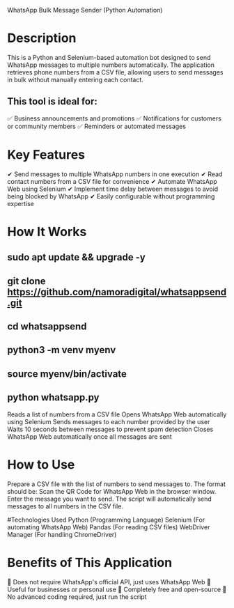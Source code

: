 WhatsApp Bulk Message Sender (Python Automation)

# Description
This is a Python and Selenium-based automation bot designed to send WhatsApp messages to multiple numbers automatically. The application retrieves phone numbers from a CSV file, allowing users to send messages in bulk without manually entering each contact.

## This tool is ideal for:
✅ Business announcements and promotions
✅ Notifications for customers or community members
✅ Reminders or automated messages

# Key Features
✔ Send messages to multiple WhatsApp numbers in one execution
✔ Read contact numbers from a CSV file for convenience
✔ Automate WhatsApp Web using Selenium
✔ Implement time delay between messages to avoid being blocked by WhatsApp
✔ Easily configurable without programming expertise

# How It Works
## sudo apt update && upgrade -y
## git clone https://github.com/namoradigital/whatsappsend.git
## cd whatsappsend
## python3 -m venv myenv
## source myenv/bin/activate
## python whatsapp.py

Reads a list of numbers from a CSV file
Opens WhatsApp Web automatically using Selenium
Sends messages to each number provided by the user
Waits 10 seconds between messages to prevent spam detection
Closes WhatsApp Web automatically once all messages are sent

# How to Use
Prepare a CSV file with the list of numbers to send messages to. The format should be:
Scan the QR Code for WhatsApp Web in the browser window.
Enter the message you want to send.
The script will automatically send messages to all numbers in the CSV file.

#Technologies Used
Python (Programming Language)
Selenium (For automating WhatsApp Web)
Pandas (For reading CSV files)
WebDriver Manager (For handling ChromeDriver)

# Benefits of This Application
🔹 Does not require WhatsApp's official API, just uses WhatsApp Web
🔹 Useful for businesses or personal use
🔹 Completely free and open-source
🔹 No advanced coding required, just run the script

